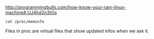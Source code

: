 http://programmingbulls.com/how-know-your-ram-linux-machine#.UJ4hd2n3tGs

```
cat /proc/meminfo
```

Files in proc are virtual files that show updated infos when we ask it.
